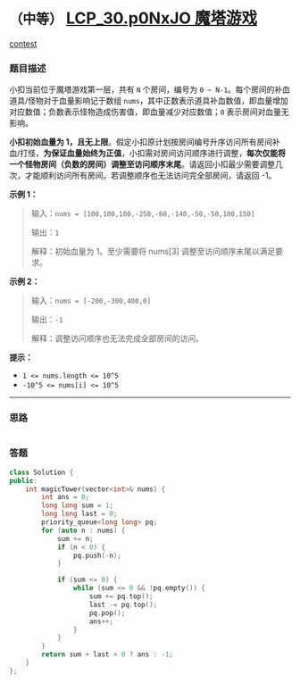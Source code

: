 # `（中等）` [LCP_30.p0NxJO 魔塔游戏](https://leetcode-cn.com/problems/p0NxJO/)

[contest](https://leetcode-cn.com/contest/season/2021-spring/problems/p0NxJO/)

### 题目描述
<div class="css-1708ckn" style="padding: 0px; margin: 13px 0px;"><p>小扣当前位于魔塔游戏第一层，共有 <code>N</code> 个房间，编号为 <code>0 ~ N-1</code>。每个房间的补血道具/怪物对于血量影响记于数组 <code>nums</code>，其中正数表示道具补血数值，即血量增加对应数值；负数表示怪物造成伤害值，即血量减少对应数值；<code>0</code> 表示房间对血量无影响。</p>
<p><strong>小扣初始血量为 1，且无上限</strong>。假定小扣原计划按房间编号升序访问所有房间补血/打怪，<strong>为保证血量始终为正值</strong>，小扣需对房间访问顺序进行调整，<strong>每次仅能将一个怪物房间（负数的房间）调整至访问顺序末尾</strong>。请返回小扣最少需要调整几次，才能顺利访问所有房间。若调整顺序也无法访问完全部房间，请返回 -1。</p>
<p><strong>示例 1：</strong></p>
<blockquote>
<p>输入：<code>nums = [100,100,100,-250,-60,-140,-50,-50,100,150]</code></p>
<p>输出：<code>1</code></p>
<p>解释：初始血量为 1。至少需要将 nums[3] 调整至访问顺序末尾以满足要求。</p>
</blockquote>
<p><strong>示例 2：</strong></p>
<blockquote>
<p>输入：<code>nums = [-200,-300,400,0]</code></p>
<p>输出：<code>-1</code></p>
<p>解释：调整访问顺序也无法完成全部房间的访问。</p>
</blockquote>
<p><strong>提示：</strong></p>
<ul>
<li><code>1 &lt;= nums.length &lt;= 10^5</code></li>
<li><code>-10^5 &lt;= nums[i] &lt;= 10^5</code></li>
</ul>
</div>

---
### 思路
```
```



### 答题
``` C++
class Solution {
public:
    int magicTower(vector<int>& nums) {
        int ans = 0;
        long long sum = 1;
        long long last = 0;
        priority_queue<long long> pq;
        for (auto n : nums) {
            sum += n;
            if (n < 0) {
                pq.push(-n);
            }

            if (sum <= 0) {
                while (sum <= 0 && !pq.empty()) {
                    sum += pq.top();
                    last -= pq.top();
                    pq.pop();
                    ans++;
                }
            }
        }
        return sum + last > 0 ? ans : -1;
    }
};
```




